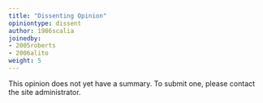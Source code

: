```yaml
---
title: "Dissenting Opinion"
opiniontype: dissent
author: 1986scalia
joinedby:
- 2005roberts
- 2006alito
weight: 5
---
```

This opinion does not yet have a summary. To submit one, please contact the site administrator.